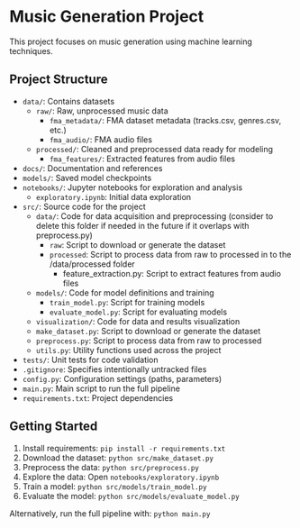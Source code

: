 # Music Generation Project

This project focuses on music generation using machine learning techniques.

## Project Structure
- `data/`: Contains datasets
  - `raw/`: Raw, unprocessed music data
    - `fma_metadata/`: FMA dataset metadata (tracks.csv, genres.csv, etc.)
    - `fma_audio/`: FMA audio files
  - `processed/`: Cleaned and preprocessed data ready for modeling
    - `fma_features/`: Extracted features from audio files
- `docs/`: Documentation and references
- `models/`: Saved model checkpoints
- `notebooks/`: Jupyter notebooks for exploration and analysis
  - `exploratory.ipynb`: Initial data exploration
- `src/`: Source code for the project
  - `data/`: Code for data acquisition and preprocessing (consider to delete this folder if needed in the future if it overlaps with preprocess.py)
    - `raw`: Script to download or generate the dataset
    - `processed`: Script to process data from raw to processed in to the /data/processed folder
        - feature_extraction.py: Script to extract features from audio files
  - `models/`: Code for model definitions and training
    - `train_model.py`: Script for training models
    - `evaluate_model.py`: Script for evaluating models
  - `visualization/`: Code for data and results visualization
  - `make_dataset.py`: Script to download or generate the dataset
  - `preprocess.py`: Script to process data from raw to processed
  - `utils.py`: Utility functions used across the project
- `tests/`: Unit tests for code validation
- `.gitignore`: Specifies intentionally untracked files
- `config.py`: Configuration settings (paths, parameters)
- `main.py`: Main script to run the full pipeline
- `requirements.txt`: Project dependencies

## Getting Started
1. Install requirements: `pip install -r requirements.txt`
2. Download the dataset: `python src/make_dataset.py`
3. Preprocess the data: `python src/preprocess.py`
4. Explore the data: Open `notebooks/exploratory.ipynb`
5. Train a model: `python src/models/train_model.py`
6. Evaluate the model: `python src/models/evaluate_model.py`

Alternatively, run the full pipeline with: `python main.py` 